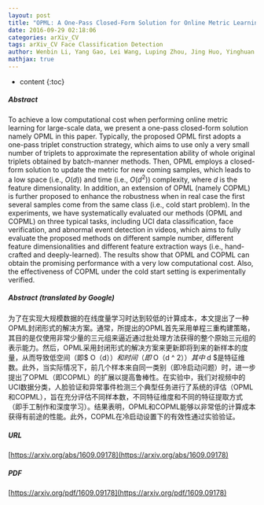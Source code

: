 ```yaml
---
layout: post
title: "OPML: A One-Pass Closed-Form Solution for Online Metric Learning"
date: 2016-09-29 02:18:06
categories: arXiv_CV
tags: arXiv_CV Face Classification Detection
author: Wenbin Li, Yang Gao, Lei Wang, Luping Zhou, Jing Huo, Yinghuan Shi
mathjax: true
---
```


* content
{:toc}

##### Abstract
To achieve a low computational cost when performing online metric learning for large-scale data, we present a one-pass closed-form solution namely OPML in this paper. Typically, the proposed OPML first adopts a one-pass triplet construction strategy, which aims to use only a very small number of triplets to approximate the representation ability of whole original triplets obtained by batch-manner methods. Then, OPML employs a closed-form solution to update the metric for new coming samples, which leads to a low space (i.e., $O(d)$) and time (i.e., $O(d^2)$) complexity, where $d$ is the feature dimensionality. In addition, an extension of OPML (namely COPML) is further proposed to enhance the robustness when in real case the first several samples come from the same class (i.e., cold start problem). In the experiments, we have systematically evaluated our methods (OPML and COPML) on three typical tasks, including UCI data classification, face verification, and abnormal event detection in videos, which aims to fully evaluate the proposed methods on different sample number, different feature dimensionalities and different feature extraction ways (i.e., hand-crafted and deeply-learned). The results show that OPML and COPML can obtain the promising performance with a very low computational cost. Also, the effectiveness of COPML under the cold start setting is experimentally verified.

##### Abstract (translated by Google)
为了在实现大规模数据的在线度量学习时达到较低的计算成本，本文提出了一种OPML封闭形式的解决方案。通常，所提出的OPML首先采用单程三重构建策略，其目的是仅使用非常少量的三元组来逼近通过批处理方法获得的整个原始三元组的表示能力。然后，OPML采用封闭形式的解决方案来更新即将到来的新样本的度量，从而导致低空间（即$ O（d）$）和时间（即$ O（d ^ 2）$）其中$ d $是特征维数。此外，当实际情况下，前几个样本来自同一类别（即冷启动问题）时，进一步提出了OPML（即COPML）的扩展以提高鲁棒性。在实验中，我们对视频中的UCI数据分类，人脸验证和异常事件检测三个典型任务进行了系统的评估（OPML和COPML），旨在充分评估不同样本数，不同特征维度和不同的特征提取方式（即手工制作和深度学习）。结果表明，OPML和COPML能够以非常低的计算成本获得有前途的性能。此外，COPML在冷启动设置下的有效性通过实验验证。

##### URL
[https://arxiv.org/abs/1609.09178](https://arxiv.org/abs/1609.09178)

##### PDF
[https://arxiv.org/pdf/1609.09178](https://arxiv.org/pdf/1609.09178)

